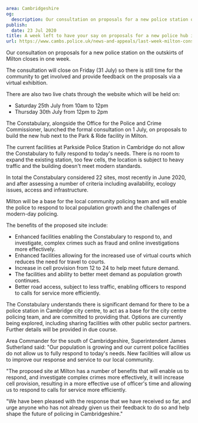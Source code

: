 ```yaml
area: Cambridgeshire
og:
  description: Our consultation on proposals for a new police station on the outskirts of Milton closes in one week.
publish:
  date: 23 Jul 2020
title: A week left to have your say on proposals for a new police hub in Milton
url: https://www.cambs.police.uk/news-and-appeals/last-week-milton-consultation
```

Our consultation on proposals for a new police station on the outskirts of Milton closes in one week.

The consultation will close on Friday (31 July) so there is still time for the community to get involved and provide feedback on the proposals via a virtual exhibition.

There are also two live chats through the website which will be held on:

 * Saturday 25th July from 10am to 12pm
 * Thursday 30th July from 12pm to 2pm

The Constabulary, alongside the Office for the Police and Crime Commissioner, launched the formal consultation on 1 July, on proposals to build the new hub next to the Park & Ride facility in Milton.

The current facilities at Parkside Police Station in Cambridge do not allow the Constabulary to fully respond to today's needs. There is no room to expand the existing station, too few cells, the location is subject to heavy traffic and the building doesn't meet modern standards.

In total the Constabulary considered 22 sites, most recently in June 2020, and after assessing a number of criteria including availability, ecology issues, access and infrastructure.

Milton will be a base for the local community policing team and will enable the police to respond to local population growth and the challenges of modern-day policing.

The benefits of the proposed site include:

 * Enhanced facilities enabling the Constabulary to respond to, and investigate, complex crimes such as fraud and online investigations more effectively.
 * Enhanced facilities allowing for the increased use of virtual courts which reduces the need for travel to courts.
 * Increase in cell provision from 12 to 24 to help meet future demand.
 * The facilities and ability to better meet demand as population growth continues.
 * Better road access, subject to less traffic, enabling officers to respond to calls for service more efficiently.

The Constabulary understands there is significant demand for there to be a police station in Cambridge city centre, to act as a base for the city centre policing team, and are committed to providing that. Options are currently being explored, including sharing facilities with other public sector partners. Further details will be provided in due course.

Area Commander for the south of Cambridgeshire, Superintendent James Sutherland said: "Our population is growing and our current police facilities do not allow us to fully respond to today's needs. New facilities will allow us to improve our response and service to our local community.

"The proposed site at Milton has a number of benefits that will enable us to respond, and investigate complex crimes more effectively, it will increase cell provision, resulting in a more effective use of officer's time and allowing us to respond to calls for service more efficiently.

"We have been pleased with the response that we have received so far, and urge anyone who has not already given us their feedback to do so and help shape the future of policing in Cambridgeshire."

